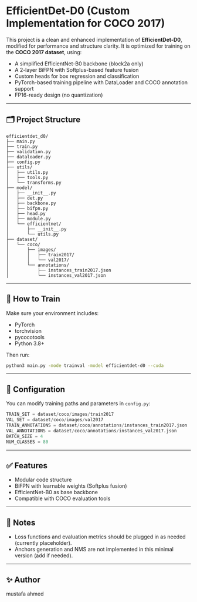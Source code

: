 # EfficientDet-D0 (Custom Implementation for COCO 2017)

This project is a clean and enhanced implementation of **EfficientDet-D0**, modified for performance and structure clarity. It is optimized for training on the **COCO 2017 dataset**, using:

- A simplified EfficientNet-B0 backbone (block2a only)
- A 2-layer BiFPN with Softplus-based feature fusion
- Custom heads for box regression and classification
- PyTorch-based training pipeline with DataLoader and COCO annotation support
- FP16-ready design (no quantization)

---

## 🗂️ Project Structure

```
efficientdet_d0/
├── main.py
├── train.py
├── validation.py
├── dataloader.py
├── config.py
├── utils/
│   ├── utils.py
│   ├── tools.py
│   └── transforms.py
├── model/
│   ├── __init__.py
│   ├── det.py
│   ├── backbone.py
│   ├── bifpn.py
│   ├── head.py
│   ├── module.py
│   └── efficientnet/
│       ├── __init__.py
│       └── utils.py
├── dataset/
│   └── coco/
│       ├── images/
│       │   ├── train2017/
│       │   └── val2017/
│       └── annotations/
│           ├── instances_train2017.json
│           └── instances_val2017.json
```

---

## 🚀 How to Train

Make sure your environment includes:

- PyTorch
- torchvision
- pycocotools
- Python 3.8+

Then run:

```bash
python3 main.py -mode trainval -model efficientdet-d0 --cuda
```

---

## 🔧 Configuration

You can modify training paths and parameters in `config.py`:

```python
TRAIN_SET = dataset/coco/images/train2017
VAL_SET = dataset/coco/images/val2017
TRAIN_ANNOTATIONS = dataset/coco/annotations/instances_train2017.json
VAL_ANNOTATIONS = dataset/coco/annotations/instances_val2017.json
BATCH_SIZE = 4
NUM_CLASSES = 80
```

---

## ✅ Features

- Modular code structure
- BiFPN with learnable weights (Softplus fusion)
- EfficientNet-B0 as base backbone
- Compatible with COCO evaluation tools

---

## 📌 Notes

- Loss functions and evaluation metrics should be plugged in as needed (currently placeholder).
- Anchors generation and NMS are not implemented in this minimal version (add if needed).

---

## ✨ Author

mustafa ahmed
